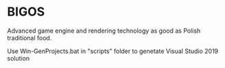# BIGOS
Advanced game engine and rendering technology as good as Polish traditional food.

Use Win-GenProjects.bat in "scripts" folder to genetate Visual Studio 2019 solution